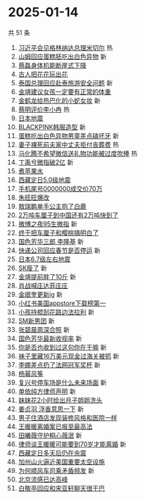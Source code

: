 # 2025-01-14

共 51 条

<!-- BEGIN -->
<!-- 最后更新时间 Tue Jan 14 2025 00:22:06 GMT+0800 (China Standard Time) -->

1. [习近平会见格林纳达总理米切尔](https://s.weibo.com//weibo?q=%23%E4%B9%A0%E8%BF%91%E5%B9%B3%E4%BC%9A%E8%A7%81%E6%A0%BC%E6%9E%97%E7%BA%B3%E8%BE%BE%E6%80%BB%E7%90%86%E7%B1%B3%E5%88%87%E5%B0%94%23&Refer=new_time)
   热
1. [山姆回应蛋糕胚吃出白色异物](https://s.weibo.com//weibo?q=%23%E5%B1%B1%E5%A7%86%E5%9B%9E%E5%BA%94%E8%9B%8B%E7%B3%95%E8%83%9A%E5%90%83%E5%87%BA%E7%99%BD%E8%89%B2%E5%BC%82%E7%89%A9%23&t=31&band_rank=1&Refer=top)
   新
1. [蔡磊身体机能断崖式下降](https://s.weibo.com//weibo?q=%23%E8%94%A1%E7%A3%8A%E8%BA%AB%E4%BD%93%E6%9C%BA%E8%83%BD%E6%96%AD%E5%B4%96%E5%BC%8F%E4%B8%8B%E9%99%8D%23&t=31&band_rank=2&Refer=top)
1. [古人把花花玩出花](https://s.weibo.com//weibo?q=%23%E5%8F%A4%E4%BA%BA%E6%8A%8A%E8%8A%B1%E8%8A%B1%E7%8E%A9%E5%87%BA%E8%8A%B1%23&t=31&band_rank=3&Refer=top)
1. [泰国总理回应赴泰旅游安全问题](https://s.weibo.com//weibo?q=%23%E6%B3%B0%E5%9B%BD%E6%80%BB%E7%90%86%E5%9B%9E%E5%BA%94%E8%B5%B4%E6%B3%B0%E6%97%85%E6%B8%B8%E5%AE%89%E5%85%A8%E9%97%AE%E9%A2%98%23&t=31&band_rank=4&Refer=top)
   新
1. [金靖建议女孩一定要有正常的体重](https://s.weibo.com//weibo?q=%23%E9%87%91%E9%9D%96%E5%BB%BA%E8%AE%AE%E5%A5%B3%E5%AD%A9%E4%B8%80%E5%AE%9A%E8%A6%81%E6%9C%89%E6%AD%A3%E5%B8%B8%E7%9A%84%E4%BD%93%E9%87%8D%23&t=31&band_rank=5&Refer=top)
1. [金鹤龙给热巴化的小蛇女妆](https://s.weibo.com//weibo?q=%23%E9%87%91%E9%B9%A4%E9%BE%99%E7%BB%99%E7%83%AD%E5%B7%B4%E5%8C%96%E7%9A%84%E5%B0%8F%E8%9B%87%E5%A5%B3%E5%A6%86%23&t=31&band_rank=6&Refer=top)
   新
1. [蔡明评价李小冉](https://s.weibo.com//weibo?q=%23%E8%94%A1%E6%98%8E%E8%AF%84%E4%BB%B7%E6%9D%8E%E5%B0%8F%E5%86%89%23&t=31&band_rank=7&Refer=top)
   热
1. [日本地震](https://s.weibo.com//weibo?q=%E6%97%A5%E6%9C%AC%E5%9C%B0%E9%9C%87&t=31&band_rank=8&Refer=top)
1. [BLACKPINK韩服造型](https://s.weibo.com//weibo?q=%23BLACKPINK%E9%9F%A9%E6%9C%8D%E9%80%A0%E5%9E%8B%23&t=31&band_rank=9&Refer=top)
   新
1. [蛋糕吃出白色异物男童差点磕坏牙](https://s.weibo.com//weibo?q=%23%E8%9B%8B%E7%B3%95%E5%90%83%E5%87%BA%E7%99%BD%E8%89%B2%E5%BC%82%E7%89%A9%E7%94%B7%E7%AB%A5%E5%B7%AE%E7%82%B9%E7%A3%95%E5%9D%8F%E7%89%99%23&t=31&band_rank=10&Refer=top)
   新
1. [妻子裸死前夫家中丈夫拒付丧葬费](https://s.weibo.com//weibo?q=%23%E5%A6%BB%E5%AD%90%E8%A3%B8%E6%AD%BB%E5%89%8D%E5%A4%AB%E5%AE%B6%E4%B8%AD%E4%B8%88%E5%A4%AB%E6%8B%92%E4%BB%98%E4%B8%A7%E8%91%AC%E8%B4%B9%23&t=31&band_rank=11&Refer=top)
   热
1. [马化腾不希望微信送礼物功能被过度吹捧](https://s.weibo.com//weibo?q=%23%E9%A9%AC%E5%8C%96%E8%85%BE%E4%B8%8D%E5%B8%8C%E6%9C%9B%E5%BE%AE%E4%BF%A1%E9%80%81%E7%A4%BC%E7%89%A9%E5%8A%9F%E8%83%BD%E8%A2%AB%E8%BF%87%E5%BA%A6%E5%90%B9%E6%8D%A7%23&t=31&band_rank=12&Refer=top)
   热
1. [丁禹兮微指破2亿](https://s.weibo.com//weibo?q=%23%E4%B8%81%E7%A6%B9%E5%85%AE%E5%BE%AE%E6%8C%87%E7%A0%B42%E4%BA%BF%23&t=31&band_rank=13&Refer=top)
   新
1. [煮苹果水](https://s.weibo.com//weibo?q=%E7%85%AE%E8%8B%B9%E6%9E%9C%E6%B0%B4&t=31&band_rank=14&Refer=top)
1. [西藏定日5.0级地震](https://s.weibo.com//weibo?q=%23%E8%A5%BF%E8%97%8F%E5%AE%9A%E6%97%A55.0%E7%BA%A7%E5%9C%B0%E9%9C%87%23&t=31&band_rank=15&Refer=top)
1. [手机尾号0000000成交价70万](https://s.weibo.com//weibo?q=%23%E6%89%8B%E6%9C%BA%E5%B0%BE%E5%8F%B70000000%E6%88%90%E4%BA%A4%E4%BB%B770%E4%B8%87%23&t=31&band_rank=16&Refer=top)
1. [朱旺旺爆改](https://s.weibo.com//weibo?q=%23%E6%9C%B1%E6%97%BA%E6%97%BA%E7%88%86%E6%94%B9%23&t=31&band_rank=17&Refer=top)
1. [敖瑞鹏单手公主抱了白鹿](https://s.weibo.com//weibo?q=%23%E6%95%96%E7%91%9E%E9%B9%8F%E5%8D%95%E6%89%8B%E5%85%AC%E4%B8%BB%E6%8A%B1%E4%BA%86%E7%99%BD%E9%B9%BF%23&t=31&band_rank=18&Refer=top)
1. [2万吨车厘子到中国还有2万吨快到了](https://s.weibo.com//weibo?q=%232%E4%B8%87%E5%90%A8%E8%BD%A6%E5%8E%98%E5%AD%90%E5%88%B0%E4%B8%AD%E5%9B%BD%E8%BF%98%E6%9C%892%E4%B8%87%E5%90%A8%E5%BF%AB%E5%88%B0%E4%BA%86%23&t=31&band_rank=19&Refer=top)
1. [微博之夜95生微指](https://s.weibo.com//weibo?q=%23%E5%BE%AE%E5%8D%9A%E4%B9%8B%E5%A4%9C95%E7%94%9F%E5%BE%AE%E6%8C%87%23&t=31&band_rank=20&Refer=top)
   新
1. [终于把车厘子和樱桃搞明白了](https://s.weibo.com//weibo?q=%23%E7%BB%88%E4%BA%8E%E6%8A%8A%E8%BD%A6%E5%8E%98%E5%AD%90%E5%92%8C%E6%A8%B1%E6%A1%83%E6%90%9E%E6%98%8E%E7%99%BD%E4%BA%86%23&t=31&band_rank=21&Refer=top)
1. [国色芳华三郎 李隆基](https://s.weibo.com//weibo?q=%E5%9B%BD%E8%89%B2%E8%8A%B3%E5%8D%8E%E4%B8%89%E9%83%8E%20%E6%9D%8E%E9%9A%86%E5%9F%BA&t=31&band_rank=22&Refer=top)
   新
1. [快递公司回应春节是否停运](https://s.weibo.com//weibo?q=%23%E5%BF%AB%E9%80%92%E5%85%AC%E5%8F%B8%E5%9B%9E%E5%BA%94%E6%98%A5%E8%8A%82%E6%98%AF%E5%90%A6%E5%81%9C%E8%BF%90%23&t=31&band_rank=23&Refer=top)
   新
1. [日本6.7级左右地震](https://s.weibo.com//weibo?q=%23%E6%97%A5%E6%9C%AC6.7%E7%BA%A7%E5%B7%A6%E5%8F%B3%E5%9C%B0%E9%9C%87%23&t=31&band_rank=24&Refer=top)
1. [SK瘦了](https://s.weibo.com//weibo?q=SK%E7%98%A6%E4%BA%86&t=31&band_rank=25&Refer=top)
   新
1. [金靖提前胖了10斤](https://s.weibo.com//weibo?q=%23%E9%87%91%E9%9D%96%E6%8F%90%E5%89%8D%E8%83%96%E4%BA%8610%E6%96%A4%23&t=31&band_rank=26&Refer=top)
   新
1. [肖战喊庄达菲庄庄](https://s.weibo.com//weibo?q=%23%E8%82%96%E6%88%98%E5%96%8A%E5%BA%84%E8%BE%BE%E8%8F%B2%E5%BA%84%E5%BA%84%23&t=31&band_rank=27&Refer=top)
1. [金珉奎更新ig](https://s.weibo.com//weibo?q=%23%E9%87%91%E7%8F%89%E5%A5%8E%E6%9B%B4%E6%96%B0ig%23&t=31&band_rank=28&Refer=top)
   新
1. [小红书美国appstore下载榜第一](https://s.weibo.com//weibo?q=%23%E5%B0%8F%E7%BA%A2%E4%B9%A6%E7%BE%8E%E5%9B%BDappstore%E4%B8%8B%E8%BD%BD%E6%A6%9C%E7%AC%AC%E4%B8%80%23&t=31&band_rank=29&Refer=top)
1. [小孩持棍刮花路边法拉利](https://s.weibo.com//weibo?q=%23%E5%B0%8F%E5%AD%A9%E6%8C%81%E6%A3%8D%E5%88%AE%E8%8A%B1%E8%B7%AF%E8%BE%B9%E6%B3%95%E6%8B%89%E5%88%A9%23&t=31&band_rank=30&Refer=top)
   新
1. [SM新男团](https://s.weibo.com//weibo?q=SM%E6%96%B0%E7%94%B7%E5%9B%A2&t=31&band_rank=31&Refer=top)
   新
1. [张碧晨周深合照](https://s.weibo.com//weibo?q=%E5%BC%A0%E7%A2%A7%E6%99%A8%E5%91%A8%E6%B7%B1%E5%90%88%E7%85%A7&t=31&band_rank=32&Refer=top)
   新
1. [国色芳华最新收视率](https://s.weibo.com//weibo?q=%23%E5%9B%BD%E8%89%B2%E8%8A%B3%E5%8D%8E%E6%9C%80%E6%96%B0%E6%94%B6%E8%A7%86%E7%8E%87%23&t=31&band_rank=33&Refer=top)
   新
1. [你是否也收到过这句你在干嘛](https://s.weibo.com//weibo?q=%23%E4%BD%A0%E6%98%AF%E5%90%A6%E4%B9%9F%E6%94%B6%E5%88%B0%E8%BF%87%E8%BF%99%E5%8F%A5%E4%BD%A0%E5%9C%A8%E5%B9%B2%E5%98%9B%23&t=31&band_rank=34&Refer=top)
   新
1. [袜子里藏16万美元现金过海关被抓](https://s.weibo.com//weibo?q=%23%E8%A2%9C%E5%AD%90%E9%87%8C%E8%97%8F16%E4%B8%87%E7%BE%8E%E5%85%83%E7%8E%B0%E9%87%91%E8%BF%87%E6%B5%B7%E5%85%B3%E8%A2%AB%E6%8A%93%23&t=31&band_rank=35&Refer=top)
   新
1. [李娜差点扔了法网冠军奖杯](https://s.weibo.com//weibo?q=%23%E6%9D%8E%E5%A8%9C%E5%B7%AE%E7%82%B9%E6%89%94%E4%BA%86%E6%B3%95%E7%BD%91%E5%86%A0%E5%86%9B%E5%A5%96%E6%9D%AF%23&t=31&band_rank=36&Refer=top)
   新
1. [杨幂风筝](https://s.weibo.com//weibo?q=%23%E6%9D%A8%E5%B9%82%E9%A3%8E%E7%AD%9D%23&t=31&band_rank=37&Refer=top)
1. [复兴号停车场是什么未来场面](https://s.weibo.com//weibo?q=%23%E5%A4%8D%E5%85%B4%E5%8F%B7%E5%81%9C%E8%BD%A6%E5%9C%BA%E6%98%AF%E4%BB%80%E4%B9%88%E6%9C%AA%E6%9D%A5%E5%9C%BA%E9%9D%A2%23&t=31&band_rank=38&Refer=top)
   新
1. [单依纯方律师声明](https://s.weibo.com//weibo?q=%23%E5%8D%95%E4%BE%9D%E7%BA%AF%E6%96%B9%E5%BE%8B%E5%B8%88%E5%A3%B0%E6%98%8E%23&t=31&band_rank=39&Refer=top)
   新
1. [妹妹花2小时给出月子姐姐洗头](https://s.weibo.com//weibo?q=%23%E5%A6%B9%E5%A6%B9%E8%8A%B12%E5%B0%8F%E6%97%B6%E7%BB%99%E5%87%BA%E6%9C%88%E5%AD%90%E5%A7%90%E5%A7%90%E6%B4%97%E5%A4%B4%23&t=31&band_rank=40&Refer=top)
1. [姜贞羽 浮香意思一下](https://s.weibo.com//weibo?q=%E5%A7%9C%E8%B4%9E%E7%BE%BD%20%E6%B5%AE%E9%A6%99%E6%84%8F%E6%80%9D%E4%B8%80%E4%B8%8B&t=31&band_rank=41&Refer=top)
   新
1. [男子住酒店发现装修风格和医院一样](https://s.weibo.com//weibo?q=%23%E7%94%B7%E5%AD%90%E4%BD%8F%E9%85%92%E5%BA%97%E5%8F%91%E7%8E%B0%E8%A3%85%E4%BF%AE%E9%A3%8E%E6%A0%BC%E5%92%8C%E5%8C%BB%E9%99%A2%E4%B8%80%E6%A0%B7%23&t=31&band_rank=42&Refer=top)
1. [王暖暖离婚案已报至最高法](https://s.weibo.com//weibo?q=%23%E7%8E%8B%E6%9A%96%E6%9A%96%E7%A6%BB%E5%A9%9A%E6%A1%88%E5%B7%B2%E6%8A%A5%E8%87%B3%E6%9C%80%E9%AB%98%E6%B3%95%23&t=31&band_rank=43&Refer=top)
1. [田曦薇守护桐心薇泯](https://s.weibo.com//weibo?q=%23%E7%94%B0%E6%9B%A6%E8%96%87%E5%AE%88%E6%8A%A4%E6%A1%90%E5%BF%83%E8%96%87%E6%B3%AF%23&t=31&band_rank=44&Refer=top)
   新
1. [律师谈王暖暖可能要到70岁才能离婚](https://s.weibo.com//weibo?q=%23%E5%BE%8B%E5%B8%88%E8%B0%88%E7%8E%8B%E6%9A%96%E6%9A%96%E5%8F%AF%E8%83%BD%E8%A6%81%E5%88%B070%E5%B2%81%E6%89%8D%E8%83%BD%E7%A6%BB%E5%A9%9A%23&t=31&band_rank=45&Refer=top)
   新
1. [西藏定日多天后仍在余震](https://s.weibo.com//weibo?q=%23%E8%A5%BF%E8%97%8F%E5%AE%9A%E6%97%A5%E5%A4%9A%E5%A4%A9%E5%90%8E%E4%BB%8D%E5%9C%A8%E4%BD%99%E9%9C%87%23&t=31&band_rank=46&Refer=top)
1. [加州山火逼近美国重要太空设施](https://s.weibo.com//weibo?q=%23%E5%8A%A0%E5%B7%9E%E5%B1%B1%E7%81%AB%E9%80%BC%E8%BF%91%E7%BE%8E%E5%9B%BD%E9%87%8D%E8%A6%81%E5%A4%AA%E7%A9%BA%E8%AE%BE%E6%96%BD%23&t=31&band_rank=47&Refer=top)
1. [为何顺风车司乘矛盾频发](https://s.weibo.com//weibo?q=%23%E4%B8%BA%E4%BD%95%E9%A1%BA%E9%A3%8E%E8%BD%A6%E5%8F%B8%E4%B9%98%E7%9F%9B%E7%9B%BE%E9%A2%91%E5%8F%91%23&t=31&band_rank=48&Refer=top)
   新
1. [北京流感已达高峰](https://s.weibo.com//weibo?q=%23%E5%8C%97%E4%BA%AC%E6%B5%81%E6%84%9F%E5%B7%B2%E8%BE%BE%E9%AB%98%E5%B3%B0%23&t=31&band_rank=49&Refer=top)
1. [白敬亭回应和宋亚轩聊天很干巴](https://s.weibo.com//weibo?q=%23%E7%99%BD%E6%95%AC%E4%BA%AD%E5%9B%9E%E5%BA%94%E5%92%8C%E5%AE%8B%E4%BA%9A%E8%BD%A9%E8%81%8A%E5%A4%A9%E5%BE%88%E5%B9%B2%E5%B7%B4%23&t=31&band_rank=50&Refer=top)

<!-- END -->
